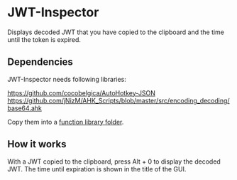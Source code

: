 # JWT-Inspector  

Displays decoded JWT that you have copied to the clipboard and the time until the token is expired.  

## Dependencies
JWT-Inspector needs following libraries:  

https://github.com/cocobelgica/AutoHotkey-JSON  
https://github.com/jNizM/AHK_Scripts/blob/master/src/encoding_decoding/base64.ahk  

Copy them into a [function library folder](https://www.autohotkey.com/docs/Functions.htm#lib).  

## How it works
With a JWT copied to the clipboard, press Alt + 0 to display the decoded JWT. The time until expiration is shown in the title of the GUI. 
